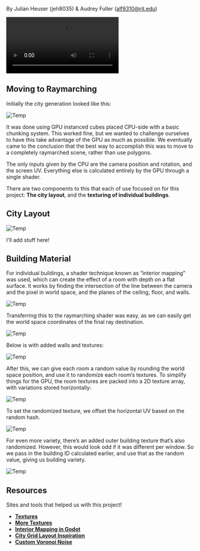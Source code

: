 By Julian Heuser (jeh8035) & Audrey Fuller (alf9310@rit.edu)

![Temp](./media/final_city_moving_day.mp4?raw=true "Temp") 

## Moving to Raymarching

Initially the city generation looked like this:

![Temp](./media/image6.png?raw=true "Temp") 

It was done using GPU instanced cubes placed CPU-side with a basic chunking system. This worked fine, but we wanted to challenge ourselves to have this take advantage of the GPU as much as possible. We eventually came to the conclusion that the best way to accomplish this was to move to a completely raymarched scene, rather than use polygons.

The only inputs given by the CPU are the camera position and rotation, and the screen UV. Everything else is calculated entirely by the GPU through a single shader.

There are two components to this that each of use focused on for this project: **The city layout**, and the **texturing of individual buildings**.

## City Layout

![Temp](./media/image5.png?raw=true "Temp") 

I'll add stuff here! 

## Building Material

For individual buildings, a shader technique known as “interior mapping” was used, which can create the effect of a room with depth on a flat surface. It works by finding the intersection of the line between the camera and the pixel in world space, and the planes of the ceiling, floor, and walls.

![Temp](./media/image1.png?raw=true "Temp") 

Transferring this to the raymarching shader was easy, as we can easily get the world space coordinates of the final ray destination.

![Temp](./media/image2.png?raw=true "Temp") 

Below is with added walls and textures:

![Temp](./media/image3.png?raw=true "Temp") 

After this, we can give each room a random value by rounding the world space position, and use it to randomize each room’s textures. To simplify things for the GPU, the room textures are packed into a 2D texture array, with variations stored horizontally:

![Temp](./media/image4.png?raw=true "Temp") 

To set the randomized texture, we offset the horizontal UV based on the random hash.

![Temp](./media/image8.png?raw=true "Temp") 

For even more variety, there’s an added outer building texture that’s also randomized. However, this would look odd if it was different per window. So we pass in the building ID calculated earlier, and use that as the random value, giving us building variety.

![Temp](./media/image7.png?raw=true "Temp") 

## Resources

Sites and tools that helped us with this project!
- [**Textures**](https://ambientcg.com/)
- [**More Textures**](https://github.com/Gaxil/Unity-InteriorMapping)
- [**Interior Mapping in Godot**](https://www.youtube.com/watch?v=9Jy3cXwR7Ws)
- [**City Grid Layout Inspiration**](https://actiondawg.itch.io/lust-city-pdf)
- [**Custom Voronoi Noise**](https://godotshaders.com/shader/voronoi-%e7%bb%86%e8%83%9e%e8%be%b9%e7%95%8c%e8%b7%9d%e7%a6%bb/)

